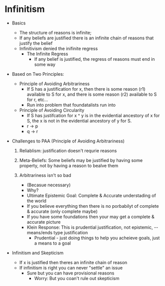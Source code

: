 Infinitism
==========
- Basics
    * The structure of reasons is infinite; 
    * If any beliefs are justified there is an infinite chain of reasons that justify the belief
    * Infinitivism denied the inifinite regress
        - The Infinite Regress
            * If any belief is justified, the regress of reasons must end in some way
- Based on Two Principles:
    * Principle of Avoiding Arbitrariness
        - If S has a justification for x, then there is some reason (r1) available to S for x, and there is some reason (r2) available to S for r, etc...
        - Run into problem that foundatalists run into
    * Principle of Avoiding Circularity
        - If S has justifcation for x ^ y is in the evidential ancestory of x for S, the x is not in the evidential ancestory of y for S.
        - r -> p
        - q -> r


- Challenges to PAA (Principle of Avoiding Arbitrariness)
    1. Reliablism: justification doesn't requrie reasons

    2. Meta-Beliefs: Some beliefs may be justified by having some property, not by having a reason to bealve them
    3. Arbitrariness isn't so bad
        * (Becasue necessary)
        * Why?
        * Ultimate Epistemic Goal: Complete & Accurate understading of the world
        * If you believe everything then there is no porbabilyt of complete & accurate (only complete maybe)
        * If you have some foundations then your may get a complete & accurate picture
        * Klein Response: This is prudential justification, not epistemic, -- means/ends type justification
            - Prudential - just doing things to help you acheieve goals, just a means to a goal

- Infinitism and Skepticism
    * If x is justified then theres an infinite chain of reason
    * If infinitism is right you can never "settle" an issue
        - Sure but you can have provisional reasons
           * Worry: But you coan't rule out skepticism 

